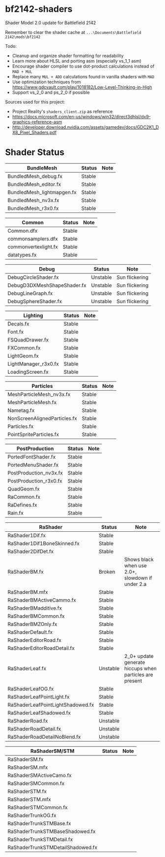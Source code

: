 # bf2142-shaders

Shader Model 2.0 update for Battlefield 2142

Remember to clear the shader cache at `...\Documents\Battlefield 2142\mods\bf2142`

Todo:
- Cleanup and organize shader formatting for readability
- Learn more about HLSL and porting asm (especially vs_1_1 asm)
- Encourage shader compiler to use dot-product calculations instead of `MAD + MUL`
- Replace many `MUL + ADD` calculations found in vanilla shaders with `MAD`
- Use optimization techniques from https://www.gdcvault.com/play/1018182/Low-Level-Thinking-in-High
- Support vs_2_0 and ps_2_0 if possible

Sources used for this project:
- Project Reality's `shaders_client.zip` as reference
- https://docs.microsoft.com/en-us/windows/win32/direct3dhlsl/dx9-graphics-reference-asm
- http://developer.download.nvidia.com/assets/gamedev/docs/GDC2K1_DX8_Pixel_Shaders.pdf

# Shader Status

BundleMesh                 | Status | Note
-------------------------- | ------ | ----
BundledMesh_debug.fx       | Stable
BundledMesh_editor.fx      | Stable
BundledMesh_lightmapgen.fx | Stable
BundledMesh_nv3x.fx        | Stable
BundledMesh_r3x0.fx        | Stable

Common               | Status | Note
-------------------- | ------ | ----
Common.dfx           | Stable
commonsamplers.dfx   | Stable
commonvertexlight.fx | Stable
datatypes.fx         | Stable

Debug                       | Status   | Note
--------------------------- | -------- | ----
DebugCircleShader.fx        | Unstable | Sun flickering
DebugD3DXMeshShapeShader.fx | Unstable | Sun flickering
DebugLineGraph.fx           | Unstable | Sun flickering
DebugSphereShader.fx        | Unstable | Sun flickering

Lighting             | Status | Note
-------------------- | ------ | ----
Decals.fx            | Stable
Font.fx              | Stable
FSQuadDrawer.fx      | Stable
FXCommon.fx          | Stable
LightGeom.fx         | Stable
LightManager_r3x0.fx | Stable
LoadingScreen.fx     | Stable

Particles                    | Status | Note
---------------------------- | ------ | --------
MeshParticleMesh_nv3x.fx     | Stable
MeshParticleMesh.fx          | Stable
Nametag.fx                   | Stable
NonScreenAlignedParticles.fx | Stable
Particles.fx                 | Stable
PointSpriteParticles.fx      | Stable

PostProduction         | Status | Note
---------------------- | ------ | ----
PortedFontShader.fx    | Stable
PortedMenuShader.fx    | Stable
PostProduction_nv3x.fx | Stable
PostProduction_r3x0.fx | Stable
QuadGeom.fx            | Stable
RaCommon.fx            | Stable
RaDefines.fx           | Stable
Rain.fx                | Stable

RaShader                          | Status   | Note
--------------------------------- | -------- | ----
RaShader1Dif.fx                   | Stable
RaShader1Dif1BoneSkinned.fx       | Stable
RaShader2DifDet.fx                | Stable
RaShaderBM.fx                     | Broken   | Shows black when use 2.0+, slowdown if under 2.a
RaShaderBM.mfx                    | Stable
RaShaderBMActiveCammo.fx          | Stable
RaShaderBMadditive.fx             | Stable
RaShaderBMCommon.fx               | Stable
RaShaderBMZOnly.fx                | Stable
RaShaderDefault.fx                | Stable
RaShaderEditorRoad.fx             | Stable
RaShaderEditorRoadDetail.fx       | Stable
RaShaderLeaf.fx                   | Unstable | 2_0+ update generate hiccups when particles are present
RaShaderLeafOG.fx                 | Stable
RaShaderLeafPointLight.fx         | Stable
RaShaderLeafPointLightShadowed.fx | Stable
RaShaderLeafShadowed.fx           | Stable
RaShaderRoad.fx                   | Unstable
RaShaderRoadDetail.fx             | Unstable
RaShaderRoadDetailNoBlend.fx      | Unstable

RaShaderSM/STM                    | Status | Note
--------------------------------- | ------ | ----
RaShaderSM.fx                     |
RaShaderSM.mfx                    |
RaShaderSMActiveCamo.fx           |
RaShaderSMCommon.fx               |
RaShaderSTM.fx                    |
RaShaderSTM.mfx                   |
RaShaderSTMCommon.fx              |
RaShaderTrunkOG.fx                |
RaShaderTrunkSTMBase.fx           |
RaShaderTrunkSTMBaseShadowed.fx   |
RaShaderTrunkSTMDetail.fx         |
RaShaderTrunkSTMDetailShadowed.fx |
